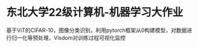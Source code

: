 # 东北大学22级计算机-机器学习大作业
  基于ViT的CIFAR-10，图像分类识别，利用pytorch框架从0构建模型，对数据进行归一化等预处理，Visdom对训练过程可视化监控
  

   
